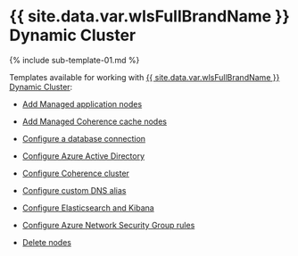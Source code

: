 # {{ site.data.var.wlsFullBrandName }} Dynamic Cluster

{% include sub-template-01.md %}

Templates available for working with [{{ site.data.var.wlsFullBrandName }} Dynamic Cluster](https://portal.azure.com/#create/oracle.20191021-arm-oraclelinux-wls-dynamic-cluster20191021-arm-oraclelinux-wls-dynamic-cluster):

* [Add Managed application nodes](addnode.md)

* [Add Managed Coherence cache nodes](addnode-coherence.md)

* [Configure a database connection](dbTemplate.md)

* [Configure Azure Active Directory](aadNestedTemplate.md)

* [Configure Coherence cluster](coherenceTemplate.md)

* [Configure custom DNS alias](customDNSTemplate.md)

* [Configure Elasticsearch and Kibana](elkNestedTemplate.md)

* [Configure Azure Network Security Group rules](nsgRulesTemplate.md)

* [Delete nodes](deletenode.md)


